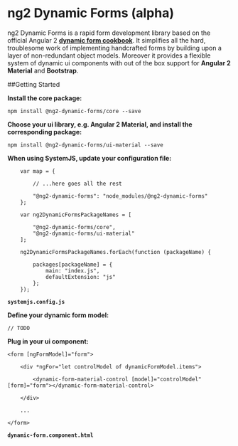 # ng2 Dynamic Forms (alpha)

ng2 Dynamic Forms is a rapid form development library based on the official Angular 2
[**dynamic form cookbook**](https://angular.io/docs/ts/latest/cookbook/dynamic-form.html).
It simplifies all the hard, troublesome work of implementing handcrafted forms by building
upon a layer of non-redundant object models.
Moreover it provides a flexible system of dynamic ui components with out of the box support for
**Angular 2 Material** and **Bootstrap**.

##Getting Started

**Install the core package:**
```
npm install @ng2-dynamic-forms/core --save
```
**Choose your ui library, e.g. Angular 2 Material, and install the corresponding package:**
```
npm install @ng2-dynamic-forms/ui-material --save
```
**When using SystemJS, update your configuration file:**
```
    var map = {

        // ...here goes all the rest

        "@ng2-dynamic-forms": "node_modules/@ng2-dynamic-forms"
    };

    var ng2DynamicFormsPackageNames = [

        "@ng2-dynamic-forms/core",
        "@ng2-dynamic-forms/ui-material"
    ];

    ng2DynamicFormsPackageNames.forEach(function (packageName) {

        packages[packageName] = {
            main: "index.js",
            defaultExtension: "js"
        };
    });
```
**`systemjs.config.js`**

**Define your dynamic form model:**
```
// TODO
```
**Plug in your ui component:**


```
<form [ngFormModel]="form">

    <div *ngFor="let controlModel of dynamicFormModel.items">

        <dynamic-form-material-control [model]="controlModel" [form]="form"></dynamic-form-material-control>

    </div>

    ...

</form>
```
**`dynamic-form.component.html`**
